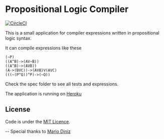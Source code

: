 # Propositional Logic Compiler

[![CircleCI](https://circleci.com/gh/cmendesce/propositional-logic-compiler.svg?style=svg)](https://circleci.com/gh/cmendesce/propositional-logic-compiler)

This is a small application for compiler expressions written in propositional logic syntax. 

It can compile expressions like these

```
(~P)
((A^B)->(AV~B))
((A^B)->(AVB))
(A->(BVC))->(AVB)V(AVC)
(((~(P^Q))^P)->(~Q))
```
Check the spec folder to see all tests and expressions.

The application is running on [Heroku](https://ppgia-compiler.herokuapp.com)

## License
Code is under the [MIT Licence](LICENSE).

--
Special thanks to [Mario Diniz](https://github.com/mariohd)
